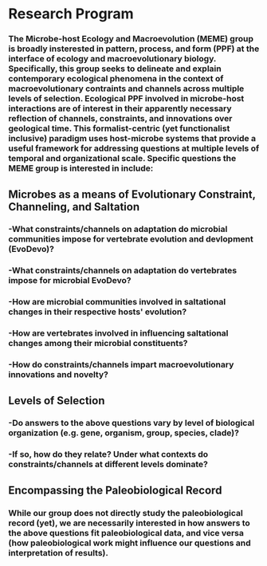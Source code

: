 # Research Program

### The Microbe-host Ecology and Macroevolution (MEME) group is broadly insterested in pattern, process, and form (PPF) at the interface of ecology and macroevolutionary biology. Specifically, this group seeks to delineate and explain contemporary ecological phenomena in the context of macroevolutionary contraints and channels across multiple levels of selection. Ecological PPF involved in microbe-host interactions are of interest in their apparently necessary reflection of channels, constraints, and innovations over geological time. This formalist-centric (yet functionalist inclusive) paradigm uses host-microbe systems that provide a useful framework for addressing questions at multiple levels of temporal and organizational scale. Specific questions the MEME group is interested in include:

## Microbes as a means of Evolutionary Constraint, Channeling, and Saltation

### -What constraints/channels on adaptation do microbial communities impose for vertebrate evolution and devlopment (EvoDevo)? 
### -What constraints/channels on adaptation do vertebrates impose for microbial EvoDevo?
### -How are microbial communities involved in saltational changes in their respective hosts' evolution?
### -How are vertebrates involved in influencing saltational changes among their microbial constituents?
### -How do constraints/channels impart macroevolutionary innovations and novelty?

## Levels of Selection
 
### -Do answers to the above questions vary by level of biological organization (e.g. gene, organism, group, species, clade)?
### -If so, how do they relate? Under what contexts do constraints/channels at different levels dominate?

## Encompassing the Paleobiological Record

### While our group does not directly study the paleobiological record (yet), we are necessarily interested in how answers to the above questions fit paleobiological data, and vice versa (how paleobiological work might influence our questions and interpretation of results).
